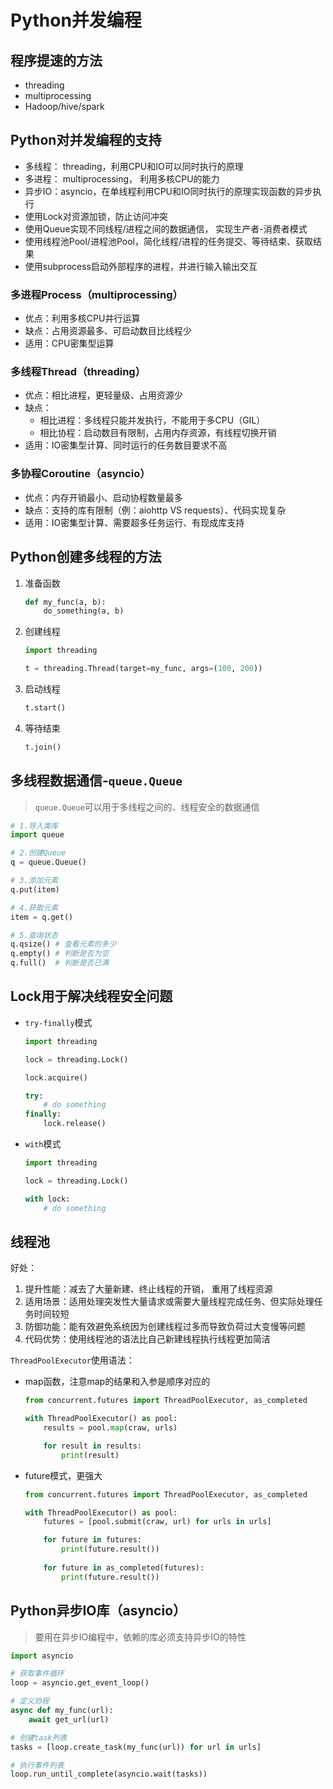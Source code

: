 # Python并发编程

## 程序提速的方法

* threading
* multiprocessing
* Hadoop/hive/spark

## Python对并发编程的支持

* 多线程： threading，利用CPU和IO可以同时执行的原理
* 多进程： multiprocessing， 利用多核CPU的能力
* 异步IO：asyncio，在单线程利用CPU和IO同时执行的原理实现函数的异步执行
* 使用Lock对资源加锁，防止访问冲突
* 使用Queue实现不同线程/进程之间的数据通信， 实现生产者-消费者模式
* 使用线程池Pool/进程池Pool，简化线程/进程的任务提交、等待结束、获取结果
* 使用subprocess启动外部程序的进程，并进行输入输出交互

### 多进程Process（multiprocessing）

* 优点：利用多核CPU并行运算
* 缺点：占用资源最多、可启动数目比线程少
* 适用：CPU密集型运算

### 多线程Thread（threading）

* 优点：相比进程，更轻量级、占用资源少
* 缺点：
  * 相比进程：多线程只能并发执行，不能用于多CPU（GIL）
  * 相比协程：启动数目有限制，占用内存资源，有线程切换开销
* 适用：IO密集型计算、同时运行的任务数目要求不高

### 多协程Coroutine（asyncio）

* 优点：内存开销最小、启动协程数量最多
* 缺点：支持的库有限制（例：aiohttp VS requests）、代码实现复杂
* 适用：IO密集型计算、需要超多任务运行、有现成库支持

## Python创建多线程的方法

1. 准备函数

   ```python
   def my_func(a, b):
       do_something(a, b)
   ```

2. 创建线程

   ```python
   import threading

   t = threading.Thread(target=my_func, args=(100, 200))
   ```

3. 启动线程

   ```python
   t.start()
   ```

4. 等待结束

   ```python
   t.join()
   ```

## 多线程数据通信-`queue.Queue`

> `queue.Queue`可以用于多线程之间的、线程安全的数据通信

```python
# 1.导入类库
import queue

# 2.创建Queue
q = queue.Queue()

# 3.添加元素
q.put(item)

# 4.获取元素
item = q.get()

# 5.查询状态
q.qsize() # 查看元素的多少
q.empty() # 判断是否为空
q.full()  # 判断是否已满
```

## Lock用于解决线程安全问题

* `try-finally`模式

  ```python
  import threading

  lock = threading.Lock()

  lock.acquire()

  try:
      # do something
  finally:
      lock.release()
  ```

* `with`模式

  ```python
  import threading

  lock = threading.Lock()

  with lock:
      # do something
  ```

## 线程池

好处：

1. 提升性能：减去了大量新建、终止线程的开销， 重用了线程资源  
2. 适用场景：适用处理突发性大量请求或需要大量线程完成任务、但实际处理任务时间较短  
3. 防御功能：能有效避免系统因为创建线程过多而导致负荷过大变慢等问题  
4. 代码优势：使用线程池的语法比自己新建线程执行线程更加简洁  

`ThreadPoolExecutor`使用语法：

* map函数，注意map的结果和入参是顺序对应的

  ```python
  from concurrent.futures import ThreadPoolExecutor, as_completed

  with ThreadPoolExecutor() as pool:
      results = pool.map(craw, urls)

      for result in results:
          print(result)
  ```

* future模式，更强大

  ```python
  from concurrent.futures import ThreadPoolExecutor, as_completed

  with ThreadPoolExecutor() as pool:
      futures = [pool.submit(craw, url) for urls in urls]

      for future in futures:
          print(future.result())
      
      for future in as_completed(futures):
          print(future.result())
  ```

## Python异步IO库（asyncio）

> 要用在异步IO编程中，依赖的库必须支持异步IO的特性

```python
import asyncio

# 获取事件循环
loop = asyncio.get_event_loop()

# 定义协程
async def my_func(url):
    await get_url(url)

# 创建task列表
tasks = [loop.create_task(my_func(url)) for url in urls]

# 执行事件列表
loop.run_until_complete(asyncio.wait(tasks))
```

